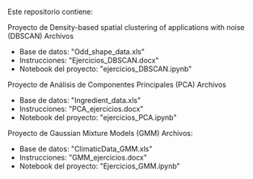 Este repositorio contiene:

Proyecto de Density-based spatial clustering of applications with noise (DBSCAN)
Archivos
- Base de datos: "Odd_shape_data.xls"
- Instrucciones: "Ejercicios_DBSCAN.docx"
- Notebook del proyecto: "ejercicios_DBSCAN.ipynb"

Proyecto de Análisis de Componentes Principales (PCA) 
Archivos
- Base de datos: "Ingredient_data.xls"
- Instrucciones: "PCA_ejercicios.docx"
- Notebook del proyecto: "ejercicios_PCA.ipynb"
    
Proyecto de Gaussian Mixture Models (GMM)
Archivos:
- Base de datos: "ClimaticData_GMM.xls"
- Instrucciones: "GMM_ejercicios.docx"
- Notebook del proyecto: "Ejercicios_GMM.ipynb"
  
